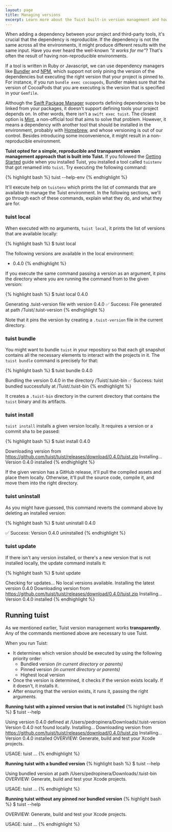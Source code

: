 ```yaml
---
layout: page
title: Managing versions
excerpt: Learn more about the Tuist built-in version management and how you can leverage it to ensure reproducible environments.
---
```


When adding a dependency between your project and third-party tools, it's crucial that the dependency is reproducible. If the dependency is not the same across all the environments, it might produce different results with the same input. Have you ever heard the well-known *"it works for me"*? That's often the result of having non-reproducible environments.

If a tool is written in Ruby or Javascript, we can use dependency managers like [Bundler](https://bundler.io) and [NPM](https://www.npmjs.com), which support not only pining the version of the dependencies but executing the right version that your project is pinned to. For instance, if you run `bundle exec cocoapods`, Bundler makes sure that the version of CocoaPods that you are executing is the version that is specified in your `Gemfile`.

Although the [Swift Package Manager](https://swift.org/package-manager/) supports defining dependencies to be linked from your packages, it doesn't support defining tools your project depends on. In other words, there isn't a `swift exec tuist`. The closest option is [Mint](https://github.com/yonaskolb/mint), a non-official tool that aims to solve that problem. However, it means a dependency with another tool that should be installed in the environment, probably with [Homebrew](https://brew.sh), and whose versioning is out of our control. Besides introducing some inconvenience, it might result in a non-reproducible environment.

**Tuist opted for a simple, reproducible and transparent version management approach that is built into Tuist.** If you followed the [Getting Started](/guides/1-getting-started) guide when you installed Tuist, you installed a tool called `tuistenv` that got renamed into `tuist`. Try executing the following command:

{% highlight bash %}
tuist --help-env
{% endhighlight %}

It'll execute help on `tuistenv` which prints the list of commands that are available to manage the Tuist environment. In the following sections, we'll go through each of these commands, explain what they do, and what they are for.

### tuist local
When executed with no arguments, `tuist local`, it prints the list of versions that are available locally:

{% highlight bash %}
$ tuist local

The following versions are available in the local environment:
- 0.4.0
{% endhighlight %}

If you execute the same command passing a version as an argument, it pins the directory where you are running the command from to the given version:

{% highlight bash %}
$ tuist local 0.4.0 

Generating .tuist-version file with version 0.4.0
✅ Success: File generated at path /Tuist/.tuist-version
{% endhighlight %}

Note that it pins the version by creating a `.tuist-version` file in the current directory.

### tuist bundle
You might want to bundle `tuist` in your repository so that each git snapshot contains all the necessary elements to interact with the projects in it. The `tuist bundle` command is precisely for that:

{% highlight bash %}
$ tuist bundle 0.4.0

Bundling the version 0.4.0 in the directory /Tuist/.tuist-bin
✅ Success: tuist bundled successfully at /Tuist/.tuist-bin
{% endhighlight %}

It creates a `.tuist-bin` directory in the current directory that contains the `tuist` binary and its artifacts.

### tuist install
`tuist install` installs a given version locally. It requires a version or a commit sha to be passed:

{% highlight bash %}
$ tuist install 0.4.0

Downloading version from https://github.com/tuist/tuist/releases/download/0.4.0/tuist.zip
Installing...
Version 0.4.0 installed
{% endhighlight %}

If the given version has a GitHub release, it'll pull the compiled assets and place them locally. Otherwise, it'll pull the source code, compile it, and move them into the right directory.

### tuist uninstall
As you might have guessed, this command reverts the command above by deleting an installed version:

{% highlight bash %}
$ tuist uninstall 0.4.0

✅ Success: Version 0.4.0 uninstalled
{% endhighlight %}

### tuist update
If there isn't any version installed, or there's a new version that is not installed locally, the update command installs it:

{% highlight bash %}
$ tuist update

Checking for updates...
No local versions available. Installing the latest version 0.4.0
Downloading version from https://github.com/tuist/tuist/releases/download/0.4.0/tuist.zip
Installing...
Version 0.4.0 installed
{% endhighlight %}

## Running tuist

As we mentioned earlier, Tuist version management works **transparently**. Any of the commands mentioned above are necessary to use Tuist.

When you run Tuist:
- It determines which version should be executed by using the following priority order:
  - Bundled version *(in current directory or parents)*
  - Pinned version *(in current directory or parents)*
  - Highest local version
- Once the version is determined, it checks if the version exists locally. If it doesn't, it installs it.
- After ensuring that the version exists, it runs it, passing the right arguments.

**Running tuist with a pinned version that is not installed**
{% highlight bash %}
$ tuist --help

Using version 0.4.0 defined at /Users/pedropinera/Downloads/.tuist-version
Version 0.4.0 not found locally. Installing...
Downloading version from https://github.com/tuist/tuist/releases/download/0.4.0/tuist.zip
Installing...
Version 0.4.0 installed
OVERVIEW: Generate, build and test your Xcode projects.

USAGE: tuist <command> <options>
...
{% endhighlight %}

**Running tuist with a bundled version**
{% highlight bash %}
$ tuist --help

Using bundled version at path /Users/pedropinera/Downloads/.tuist-bin
OVERVIEW: Generate, build and test your Xcode projects.

USAGE: tuist <command> <options>
...
{% endhighlight %}

**Running tuist without any pinned nor bundled version**
{% highlight bash %}
$ tuist --help

OVERVIEW: Generate, build and test your Xcode projects.

USAGE: tuist <command> <options>
...
{% endhighlight %}